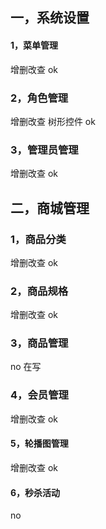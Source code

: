 ## 一，系统设置

#### 1，菜单管理

增删改查  ok

### 2，角色管理

增删改查  树形控件 ok

### 3，管理员管理

增删改查  ok

## 二，商城管理

### 1，商品分类

增删改查  ok

### 2，商品规格

增删改查  ok

### 3，商品管理

no 在写

### 4，会员管理

增删改查   ok

#### 5，轮播图管理

增删改查 ok

#### 6，秒杀活动

no